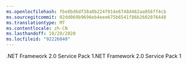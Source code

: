 ```yaml
---
ms.openlocfilehash: fbe0bd6df38a0b224f914e6748d462aa056ff4cb
ms.sourcegitcommit: 02dd069b9696eb4eee675b6541f86b2602076448
ms.translationtype: MT
ms.contentlocale: zh-CN
ms.lasthandoff: 10/20/2020
ms.locfileid: "92226040"
---
```

<span data-ttu-id="3c55a-101">.NET Framework 2.0 Service Pack 1</span><span class="sxs-lookup"><span data-stu-id="3c55a-101">.NET Framework 2.0 Service Pack 1</span></span>